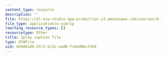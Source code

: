 ```yaml
---
content_type: resource
description: ''
file: https://ol-ocw-studio-app-production.s3.amazonaws.com/courses/8-701-introduction-to-nuclear-and-particle-physics-fall-2020/669d6186d7c2bc52aad0fc6ed8bcf459_hgrhfkcXlAQ.srt
file_type: application/x-subrip
learning_resource_types: []
resourcetype: Other
title: 3play caption file
type: OCWFile
uid: 669d6186-d7c2-bc52-aad0-fc6ed8bcf459
---
```

